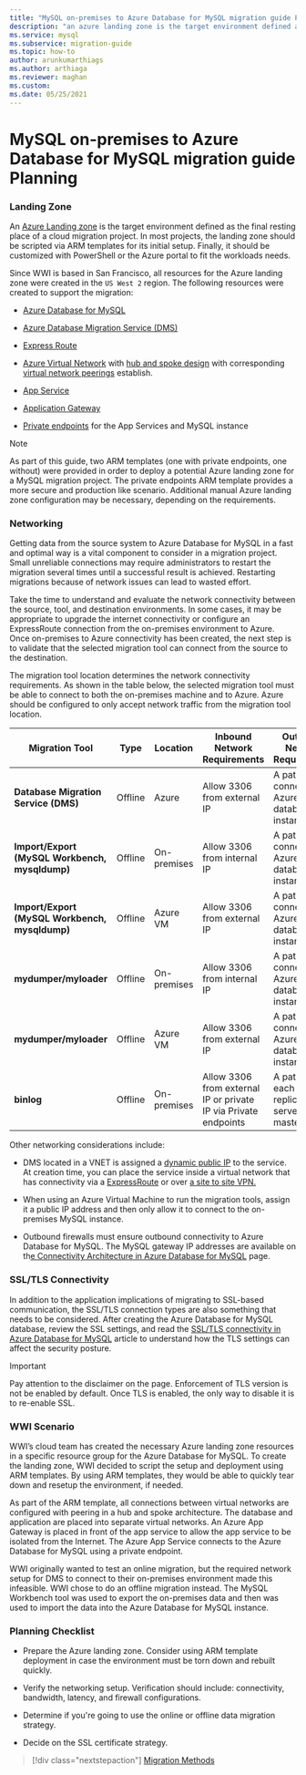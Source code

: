 ```yaml
---
title: "MySQL on-premises to Azure Database for MySQL migration guide Planning"
description: "an azure landing zone is the target environment defined as the final resting place of a cloud migration project."
ms.service: mysql
ms.subservice: migration-guide
ms.topic: how-to
author: arunkumarthiags 
ms.author: arthiaga
ms.reviewer: maghan
ms.custom:
ms.date: 05/25/2021
---
```


# MySQL on-premises to Azure Database for MySQL migration guide Planning

### Landing Zone

An [Azure Landing zone](/azure/cloud-adoption-framework/ready/landing-zone/) is the target environment defined as the final resting place of a cloud migration project. In most projects, the landing zone should be scripted via ARM templates for its initial setup. Finally, it should be customized with PowerShell or the Azure portal to fit the workloads needs.

Since WWI is based in San Francisco, all resources for the Azure landing zone were created in the `US West 2` region. The following resources were created to support the migration:

  - [Azure Database for MySQL ](../quickstart-create-mysql-server-database-using-azure-portal.md)

  - [Azure Database Migration Service (DMS) ](../../dms/quickstart-create-data-migration-service-portal.md)

  - [Express Route ](../../expressroute/expressroute-introduction.md)

  - [Azure Virtual Network](../../virtual-network/quick-create-portal.md) with [hub and spoke design](/azure/architecture/reference-architectures/hybrid-networking/hub-spoke) with corresponding [virtual network peerings](../../virtual-network/virtual-network-peering-overview.md) establish.

  - [App Service ](../../app-service/overview.md)

  - [Application Gateway ](../../load-balancer/quickstart-load-balancer-standard-internal-portal.md?tabs=option-1-create-internal-load-balancer-standard)

  - [Private endpoints](../../private-link/private-endpoint-overview.md) for the App Services and MySQL instance

> [!NOTE]
> As part of this guide, two ARM templates (one with private endpoints, one without) were provided in order to deploy a potential Azure landing zone for a MySQL migration project. The private endpoints ARM template provides a more secure and production like scenario. Additional manual Azure landing zone configuration may be necessary, depending on the requirements.

### Networking

Getting data from the source system to Azure Database for MySQL in a fast and optimal way is a vital component to consider in a migration project. Small unreliable connections may require administrators to restart the migration several times until a successful result is achieved. Restarting migrations because of network issues can lead to wasted effort.

Take the time to understand and evaluate the network connectivity between the source, tool, and destination environments. In some cases, it may be appropriate to upgrade the internet connectivity or configure an ExpressRoute connection from the on-premises environment to Azure. Once on-premises to Azure connectivity has been created, the next step is to validate that the selected migration tool can connect from the source to the destination.

The migration tool location determines the network connectivity requirements. As shown in the table below, the selected migration tool must be able to connect to both the on-premises machine and to Azure. Azure should be configured to only accept network traffic from the migration tool location.

| Migration Tool                             | Type              | Location        | Inbound Network Requirements                                    | Outbound Network Requirements                          |
|--------------------------------------------|-------------------|-----------------|-----------------------------------------------------------------|--------------------------------------------------------|
| **Database Migration Service (DMS)**           | Offline           | Azure           | Allow 3306 from external IP                                     | A path to connect to the Azure MySQL database instance |
| **Import/Export (MySQL Workbench, mysqldump)** | Offline           | On-premises     | Allow 3306 from internal IP                                     | A path to connect to the Azure MySQL database instance |
| **Import/Export (MySQL Workbench, mysqldump)** | Offline           | Azure VM        | Allow 3306 from external IP                                     | A path to connect to the Azure MySQL database instance |
| **mydumper/myloader**                          | Offline           | On-premises     | Allow 3306 from internal IP                                     | A path to connect to the Azure MySQL database instance |
| **mydumper/myloader**                          | Offline           | Azure VM        | Allow 3306 from external IP                                     | A path to connect to the Azure MySQL database instance |
| **binlog**                                     | Offline           | On-premises     | Allow 3306 from external IP or private IP via Private endpoints | A path for each replication server to the master       |

Other networking considerations include:

  - DMS located in a VNET is assigned a [dynamic public IP](/azure/dms/faq#setup) to the service. At creation time, you can place the service inside a virtual network that has connectivity via a [ExpressRoute](../../expressroute/expressroute-introduction.md) or over [a site to site VPN. ](../../vpn-gateway/tutorial-site-to-site-portal.md)

  - When using an Azure Virtual Machine to run the migration tools, assign it a public IP address and then only allow it to connect to the on-premises MySQL instance.

  - Outbound firewalls must ensure outbound connectivity to Azure Database for MySQL. The MySQL gateway IP addresses are available on th[e Connectivity Architecture in Azure Database for MySQL](../concepts-connectivity-architecture.md#azure-database-for-mysql-gateway-ip-addresses) page.

### SSL/TLS Connectivity

In addition to the application implications of migrating to SSL-based communication, the SSL/TLS connection types are also something that needs to be considered. After creating the Azure Database for MySQL database, review the SSL settings, and read the [SSL/TLS connectivity in Azure Database for MySQL](../concepts-ssl-connection-security.md) article to understand how the TLS settings can affect the security posture.

> [!Important]
> Pay attention to the disclaimer on the page. Enforcement of TLS version is not be enabled by default. Once TLS is enabled, the only way to disable it is to re-enable SSL.

### WWI Scenario

WWI’s cloud team has created the necessary Azure landing zone resources in a specific resource group for the Azure Database for MySQL. To create the landing zone, WWI decided to script the setup and deployment using ARM templates. By using ARM templates, they would be able to quickly tear down and resetup the environment, if needed.

As part of the ARM template, all connections between virtual networks are configured with peering in a hub and spoke architecture. The database and application are placed into separate virtual networks. An Azure App Gateway is placed in front of the app service to allow the app service to be isolated from the Internet. The Azure App Service connects to the Azure Database for MySQL using a private endpoint.

WWI originally wanted to test an online migration, but the required network setup for DMS to connect to their on-premises environment made this infeasible. WWI chose to do an offline migration instead. The MySQL Workbench tool was used to export the on-premises data and then was used to import the data into the Azure Database for MySQL instance.

### Planning Checklist

  - Prepare the Azure landing zone. Consider using ARM template deployment in case the environment must be torn down and rebuilt quickly.

  - Verify the networking setup. Verification should include: connectivity, bandwidth, latency, and firewall configurations.

  - Determine if you're going to use the online or offline data migration strategy.

  - Decide on the SSL certificate strategy.  


> [!div class="nextstepaction"]
> [Migration Methods](./migration-methods.md)